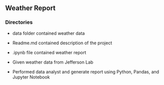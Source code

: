 
## Weather Report

### Directories
- data folder contained weather data
- Readme.md contained description of the project
- .ipynb file contained weather report

- Given weather data from Jefferson Lab 
- Performed data analyst and generate report using Python, Pandas, and Jupyter Notebook



